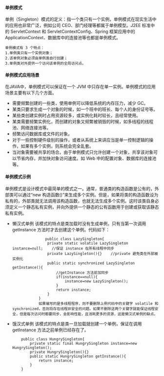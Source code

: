 #### 单例模式
单例（Singleton）模式的定义：指一个类只有一个实例，单例模式在现实生活中的应用也非常广泛，例如公司 CEO、部门经理等都属于单例模型。J2EE 标准中的 ServletContext 和 ServletContextConfig、Spring 框架应用中的 ApplicationContext、数据库中的连接池等也都是单例模式。

    单例模式有 3 个特点：
    1.单例类只有一个实例对象；
    2.该单例对象必须由单例类自行创建；
    3.单例类对外提供一个访问该单例的全局访问点。
#### 单例模式应用场景
在JAVA中，单例模式可以保证在一个 JVM 中只存在单一实例。单例模式的应用场景主要有以下几个方面。
* 需要频繁创建的一些类，使用单例可以降低系统的内存压力，减少 GC。
* 某类只要求生成一个对象的时候，如一个班中的班长、每个人的身份证号等。
* 某些类创建实例时占用资源较多，或实例化耗时较长，且经常使用。
* 某类需要频繁实例化，而创建的对象又频繁被销毁的时候，如多线程的线程池、网络连接池等。
* 频繁访问数据库或文件的对象。
* 对于一些控制硬件级别的操作，或者从系统上来讲应当是单一控制逻辑的操作，如果有多个实例，则系统会完全乱套。
* 当对象需要被共享的场合。由于单例模式只允许创建一个对象，共享该对象可以节省内存，并加快对象访问速度。如 Web 中的配置对象、数据库的连接池等。

#### 单例模式示例
单例模式是设计模式中最简单的模式之一。通常，普通类的构造函数是公有的，外部类可以通过“new 构造函数()”来生成多个实例。但是，如果将类的构造函数设为私有的，外部类就无法调用该构造函数，也就无法生成多个实例。这时该类自身必须定义一个静态私有实例，并向外提供一个静态的公有函数用于创建或获取该静态私有实例。<br/>
* 懒汉式单例
该模式的特点是类加载时没有生成单例，只有当第一次调用 getlnstance 方法时才去创建这个单例。代码如下： 

                     public class LazySingleton{
                      private static volatile LazySingleton instance=null;    //保证 instance 在所有线程中同步
                      private LazySingleton(){}    //private 避免类在外部被实例化
                      public static synchronized LazySingleton getInstance(){
                          //getInstance 方法前加同步
                          if(instance==null){
                              instance=new LazySingleton();
                          }
                          return instance;
                      }
                  }
                  如果编写的是多线程程序，则不要删除上例代码中的关键字 volatile 和 synchronized，否则将存在线程非安全的问题。如果不删除这两个关键字就能保证线程安全，但是每次访问时都要同步，会影响性能，且消耗更多的资源，这是懒汉式单例的缺点。
* 饿汉式单例
该模式的特点是类一旦加载就创建一个单例，保证在调用 getInstance 方法之前单例已经存在了。
      
          public class HungrySingleton{
              private static final HungrySingleton instance=new HungrySingleton();
              private HungrySingleton(){}
              public static HungrySingleton getInstance(){
                  return instance;
              }
          }



